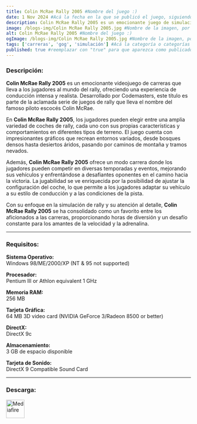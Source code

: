 ```yaml
---
title: Colin McRae Rally 2005 #Nombre del juego :)
date: 1 Nov 2024 #Acá la fecha en la que se publicó el juego, siguiendo este formato: Dia "30", Mes "Oct", Año "2024" = como debe quedar: 30 Oct 2024
description: Colin McRae Rally 2005 es un emocionante juego de simulación de rally que ofrece carreras realistas en diversos terrenos y condiciones climáticas. Con coches auténticos y un sistema de física detallado, los jugadores competirán en campeonatos desafiantes. #Acá una mini descripción del juego
image: /blogs-img/Colin McRae Rally 2005.jpg #Nombre de la imagen, por lo general es exactamente el mismo nombre que el juego excluyendo lo ":" (Dos puntos)
alt: Colin McRae Rally 2005 #Nombre del juego :)
ogImage: /blogs-img/Colin McRae Rally 2005.jpg #Nombre de la imagen, por lo general es exactamente el mismo nombre que el juego excluyendo lo ":" (Dos puntos)
tags: ['carreras', 'gog', 'simulación'] #Acá la categoría o categorías del juego, si es más de una se coloca en este formato: ['categoría1', 'categoría2']
published: true #reemplazar con "true" para que aparezca como publicado
---
```


<!--En VSCode seleccionando una palabra, por ejemplo: "Colin McRae Rally 2005" y apretando Ctrl+F2 se seleccionan todas las palabras iguales-->

### Descripción:
**Colin McRae Rally 2005** es un emocionante videojuego de carreras que lleva a los jugadores al mundo del rally, ofreciendo una experiencia de conducción intensa y realista. Desarrollado por Codemasters, este título es parte de la aclamada serie de juegos de rally que lleva el nombre del famoso piloto escocés Colin McRae. 

En **Colin McRae Rally 2005**, los jugadores pueden elegir entre una amplia variedad de coches de rally, cada uno con sus propias características y comportamientos en diferentes tipos de terreno. El juego cuenta con impresionantes gráficos que recrean entornos variados, desde bosques densos hasta desiertos áridos, pasando por caminos de montaña y tramos nevados. 

Además, **Colin McRae Rally 2005** ofrece un modo carrera donde los jugadores pueden competir en diversas temporadas y eventos, mejorando sus vehículos y enfrentándose a desafiantes oponentes en el camino hacia la victoria. La jugabilidad se ve enriquecida por la posibilidad de ajustar la configuración del coche, lo que permite a los jugadores adaptar su vehículo a su estilo de conducción y a las condiciones de la pista.

Con su enfoque en la simulación de rally y su atención al detalle, **Colin McRae Rally 2005** se ha consolidado como un favorito entre los aficionados a las carreras, proporcionando horas de diversión y un desafío constante para los amantes de la velocidad y la adrenalina.

<!--Prompt para Chat-GPT: Hazme una descripción para el juego "Colin McRae Rally 2005" y cada que menciones "Colin McRae Rally 2005" ponlo en negrita -->

---

### Requisitos:
**Sistema Operativo:**  
Windows 98/ME/2000/XP (NT & 95 not supported)

**Procesador:**  
Pentium III or Athlon equivalent 1 GHz

**Memoria RAM:**  
256 MB

**Tarjeta Gráfica:**  
64 MB 3D video card (NVIDIA GeForce 3/Radeon 8500 or better)

**DirectX:**  
DirectX 9c

**Almacenamiento:**  
3 GB de espacio disponible

**Tarjeta de Sonido:**  
DirectX 9 Compatible Sound Card

<!--Si falta o sobra un requisito se quita o se agrega manteniendo el mismo formato-->

---

### Descarga:

[<img src="https://gist.github.com/cxmeel/0dbc95191f239b631c3874f4ccf114e2/raw/download.svg" alt="Mediafire" height="50" />](https://www.mediafire.com/file/v2s0dl4gipl4bea/Colin_McRae_Rally_2005.zip/file)

<!-- # se debe reemplazar por el link de descarga-->

<!--NOMBRE-DEL-SERVICIO se debe reemplazar por el servicio donde está subido el juego-->